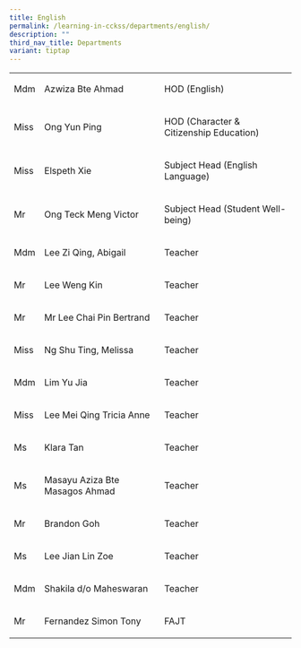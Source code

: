 ```yaml
---
title: English
permalink: /learning-in-cckss/departments/english/
description: ""
third_nav_title: Departments
variant: tiptap
---
```

<table><tbody><tr><td rowspan="1" colspan="1"><p>Mdm</p></td><td rowspan="1" colspan="1"><p>Azwiza Bte Ahmad</p></td><td rowspan="1" colspan="1"><p>HOD (English)</p></td></tr><tr><td rowspan="1" colspan="1"><p>Miss</p></td><td rowspan="1" colspan="1"><p>Ong Yun Ping</p></td><td rowspan="1" colspan="1"><p>HOD (Character &amp; Citizenship Education)</p></td></tr><tr><td rowspan="1" colspan="1"><p>Miss</p></td><td rowspan="1" colspan="1"><p>Elspeth Xie</p></td><td rowspan="1" colspan="1"><p>Subject Head (English Language)</p></td></tr><tr><td rowspan="1" colspan="1"><p>Mr</p></td><td rowspan="1" colspan="1"><p>Ong Teck Meng Victor</p></td><td rowspan="1" colspan="1"><p>Subject Head (Student Well-being)&nbsp;</p></td></tr><tr><td rowspan="1" colspan="1"><p>Mdm</p></td><td rowspan="1" colspan="1"><p>Lee Zi Qing, Abigail</p></td><td rowspan="1" colspan="1"><p>Teacher</p></td></tr><tr><td rowspan="1" colspan="1"><p>Mr</p></td><td rowspan="1" colspan="1"><p>Lee Weng Kin</p></td><td rowspan="1" colspan="1"><p>Teacher</p></td></tr><tr><td rowspan="1" colspan="1"><p>Mr</p></td><td rowspan="1" colspan="1"><p>Mr Lee Chai Pin Bertrand</p></td><td rowspan="1" colspan="1"><p>Teacher</p></td></tr><tr><td rowspan="1" colspan="1"><p>Miss</p></td><td rowspan="1" colspan="1"><p>Ng Shu Ting, Melissa</p></td><td rowspan="1" colspan="1"><p>Teacher</p></td></tr><tr><td rowspan="1" colspan="1"><p>Mdm</p></td><td rowspan="1" colspan="1"><p>Lim Yu Jia</p></td><td rowspan="1" colspan="1"><p>Teacher</p></td></tr><tr><td rowspan="1" colspan="1"><p>Miss</p></td><td rowspan="1" colspan="1"><p>Lee Mei Qing Tricia Anne</p></td><td rowspan="1" colspan="1"><p>Teacher</p></td></tr><tr><td rowspan="1" colspan="1"><p>Ms</p></td><td rowspan="1" colspan="1"><p>Klara Tan</p></td><td rowspan="1" colspan="1"><p>Teacher</p></td></tr><tr><td rowspan="1" colspan="1"><p>Ms</p></td><td rowspan="1" colspan="1"><p>Masayu Aziza Bte Masagos Ahmad</p></td><td rowspan="1" colspan="1"><p>Teacher</p></td></tr><tr><td rowspan="1" colspan="1"><p>Mr</p></td><td rowspan="1" colspan="1"><p>Brandon Goh</p></td><td rowspan="1" colspan="1"><p>Teacher</p></td></tr><tr><td rowspan="1" colspan="1"><p>Ms</p></td><td rowspan="1" colspan="1"><p>Lee Jian Lin Zoe</p></td><td rowspan="1" colspan="1"><p>Teacher</p></td></tr><tr><td rowspan="1" colspan="1"><p>Mdm</p></td><td rowspan="1" colspan="1"><p>Shakila d/o Maheswaran</p></td><td rowspan="1" colspan="1"><p>Teacher</p></td></tr><tr><td rowspan="1" colspan="1"><p>Mr</p></td><td rowspan="1" colspan="1"><p>Fernandez Simon Tony</p></td><td rowspan="1" colspan="1"><p>FAJT</p></td></tr></tbody></table><p></p>